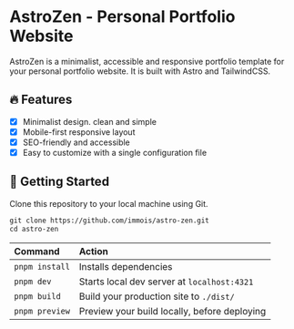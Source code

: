 # AstroZen - Personal Portfolio Website

AstroZen is a minimalist, accessible and responsive portfolio template for your personal portfolio website. It is built with Astro and TailwindCSS.

## 🔥 Features

- [x] Minimalist design. clean and simple
- [x] Mobile-first responsive layout
- [x] SEO-friendly and accessible
- [x] Easy to customize with a single configuration file

## 🚀 Getting Started
Clone this repository to your local machine using Git.

```scheme
git clone https://github.com/immois/astro-zen.git
cd astro-zen
```

| Command           | Action                                       |
| :---------------- | :------------------------------------------- |
| `pnpm install`     | Installs dependencies                        |
| `pnpm dev`     | Starts local dev server at `localhost:4321`  |
| `pnpm build`   | Build your production site to `./dist/`      |
| `pnpm preview` | Preview your build locally, before deploying |

